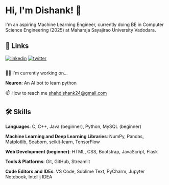 
# Hi, I'm Dishank! 👋

I'm an aspiring Machine Learning Engineer, currently doing BE in Computer Science Engineering (2025) at Maharaja Sayajirao University Vadodara.
## 🔗 Links
[![linkedin](https://img.shields.io/badge/linkedin-0A66C2?style=for-the-badge&logo=linkedin&logoColor=white)](https://www.linkedin.com/in/dishank-shah-826528237/)
[![twitter](https://img.shields.io/badge/twitter-1DA1F2?style=for-the-badge&logo=twitter&logoColor=white)](https://twitter.com/dishank_2404)


## 
👩‍💻 I'm currently working on...

**Neuron**: An AI bot to learn python

📫 How to reach me shahdishank24@gmail.com
## 🛠 Skills

**Languages**: C, C++, Java (beginner), Python, MySQL (beginner)

**Machine Learning and Deep Learning Libraries**: NumPy, Pandas, Matplotlib, Seaborn, scikit-learn, TensorFlow

**Web Development (beginner)**: HTML, CSS, Bootstrap, JavaScript, Flask

**Tools & Platforms**: Git, GitHub, Streamlit

**Code Editors and IDEs**: VS Code, Sublime Text, PyCharm, Jupyter Notebook, Intellij IDEA

